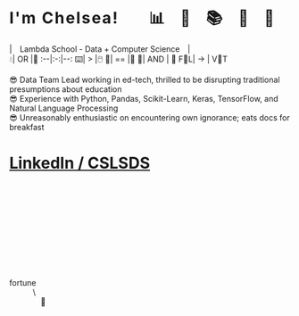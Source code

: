 # **I ' m   C h e l s e a !**  📊 🔧 📚 🔬 🔮  
| Lambda School - Data + Computer Science |  
:droplet:| OR |:tea:
:--|:-:|--:
:keyboard:|  >  |:computer_mouse:
:snake:| == |:goat:
🚶| AND | 🙊
F🍊L| -> | V🍁T
  
😎 Data Team Lead working in ed-tech, thrilled to be disrupting traditional presumptions about education  
😎 Experience with Python, Pandas, Scikit-Learn, Keras, TensorFlow, and Natural Language Processing  
😎 Unreasonably enthusiastic on encountering own ignorance; eats docs for breakfast  

# [LinkedIn / CSLSDS](https://www.linkedin.com/in/cslsds/)  
\
\
\
\
\
\
\
\
\
\
fortune  
   \\  
    🐄  
